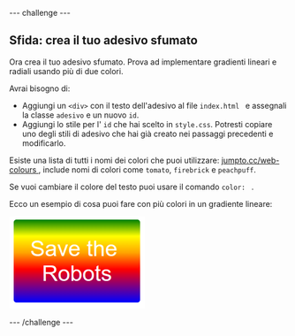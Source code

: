 \--- challenge \---

## Sfida: crea il tuo adesivo sfumato

Ora crea il tuo adesivo sfumato. Prova ad implementare gradienti lineari e radiali usando più di due colori.

Avrai bisogno di:

+ Aggiungi un `<div>` con il testo dell'adesivo al file `index.html ` e assegnali la classe `adesivo` e un nuovo ` id `.
+ Aggiungi lo stile per l' `id` che hai scelto in ` style.css `. Potresti copiare uno degli stili di adesivo che hai già creato nei passaggi precedenti e modificarlo. 

Esiste una lista di tutti i nomi dei colori che puoi utilizzare: [ jumpto.cc/web-colours ](http://jumpto.cc/web-colours), include nomi di colori come ` tomato `, ` firebrick ` e ` peachpuff `.

Se vuoi cambiare il colore del testo puoi usare il comando `color: ` .

Ecco un esempio di cosa puoi fare con più colori in un gradiente lineare:

![screenshot](images/stickers-save-robots.png)

\--- /challenge \---